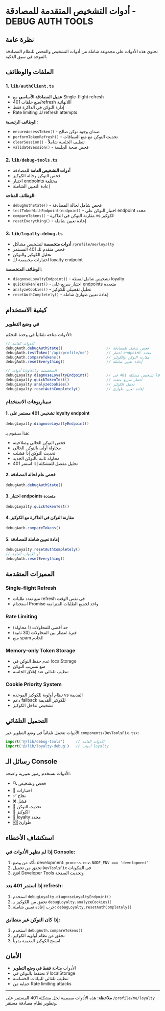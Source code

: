# أدوات التشخيص المتقدمة للمصادقة - DEBUG AUTH TOOLS

## نظرة عامة

تحتوي هذه الأدوات على مجموعة شاملة من أدوات التشخيص والفحص للنظام المصادقة الموحد في سبق الذكية.

## الملفات والوظائف

### 1. `lib/authClient.ts`
- **عميل المصادقة الأساسي** مع Single-flight refresh
- منع حلقات 401/refresh اللانهائية
- إدارة التوكن في الذاكرة فقط
- Rate limiting للـ refresh attempts

**الوظائف الرئيسية:**
- `ensureAccessToken()` - ضمان وجود توكن صالح
- `performTokenRefresh()` - تحديث التوكن مع منع السباقات  
- `clearSession()` - تنظيف الجلسة شاملاً
- `validateSession()` - فحص صحة الجلسة

### 2. `lib/debug-tools.ts`
- **أدوات التشخيص العامة** للمصادقة
- فحص التوكن وحالة الكوكيز
- اختبار endpoints مختلفة
- إعادة التعيين الشاملة

**الوظائف المتاحة:**
- `debugAuthState()` - فحص شامل لحالة المصادقة
- `testTokenWithEndpoint(endpoint)` - اختبار التوكن على endpoint محدد
- `compareTokens()` - مقارنة التوكن في الذاكرة vs الكوكيز
- `resetEverything()` - إعادة تعيين شاملة

### 3. `lib/loyalty-debug.ts`
- **أدوات متخصصة** لتشخيص مشاكل `/profile/me/loyalty`
- فحص متقدم للـ 401 المستمر
- تحليل الكوكيز والتوكن
- اختبارات مخصصة للـ loyalty endpoint

**الوظائف المتخصصة:**
- `diagnoseLoyaltyEndpoint()` - تشخيص شامل لنقطة loyalty
- `quickTokenTest()` - اختبار سريع على endpoints متعددة
- `analyzeCookies()` - تحليل تفصيلي للكوكيز
- `resetAuthCompletely()` - إعادة تعيين طوارئ شاملة

## كيفية الاستخدام

### في وضع التطوير

الأدوات متاحة تلقائياً في وحدة التحكم:

```javascript
// الأدوات العامة
debugAuth.debugAuthState()                    // فحص شامل للمصادقة
debugAuth.testToken('/api/profile/me')        // اختبار endpoint محدد
debugAuth.compareTokens()                     // مقارنة التوكن والكوكيز
debugAuth.resetEverything()                   // إعادة تعيين شاملة

// أدوات Loyalty المتخصصة
debugLoyalty.diagnoseLoyaltyEndpoint()        // تشخيص مشكلة 401 في loyalty
debugLoyalty.quickTokenTest()                 // اختبار سريع متعدد
debugLoyalty.analyzeCookies()                 // تحليل الكوكيز
debugLoyalty.resetAuthCompletely()            // إعادة تعيين طوارئ
```

### سيناريوهات الاستخدام

#### 1. تشخيص 401 مستمر على loyalty endpoint
```javascript
debugLoyalty.diagnoseLoyaltyEndpoint()
```
هذا سيقوم بـ:
- فحص التوكن الحالي وصلاحيته
- محاولة أولى بالتوكن الحالي
- تحديث التوكن إذا فشلت
- محاولة ثانية بالتوكن الجديد
- تحليل مفصل للمشكلة إذا استمر 401

#### 2. فحص عام لحالة المصادقة
```javascript
debugAuth.debugAuthState()
```

#### 3. اختبار endpoints متعددة
```javascript
debugLoyalty.quickTokenTest()
```

#### 4. مقارنة التوكن في الذاكرة مع الكوكيز
```javascript
debugAuth.compareTokens()
```

#### 5. إعادة تعيين شاملة للمصادقة
```javascript
debugLoyalty.resetAuthCompletely()
// أو للأدوات العامة
debugAuth.resetEverything()
```

## المميزات المتقدمة

### Single-flight Refresh
- منع تعدد طلبات refresh في نفس الوقت
- استخدام Promise واحد لجميع الطلبات المتزامنة

### Rate Limiting
- حد أقصى للمحاولات (1 محاولة)
- فترة انتظار بين المحاولات (30 ثانية)
- منع spam الخادم

### Memory-only Token Storage
- عدم حفظ التوكن في localStorage
- منع تسريب التوكن
- تنظيف تلقائي عند إغلاق الجلسة

### Cookie Priority System
- نظام أولوية للكوكيز الموحدة vs القديمة
- دعم fallback للكوكيز القديمة
- تشخيص تداخل الكوكيز

## التحميل التلقائي

الأدوات تتحمل تلقائياً في وضع التطوير عبر `components/DevToolsFix.tsx`:

```typescript
import('@/lib/debug-tools')     // الأدوات العامة
import('@/lib/loyalty-debug')   // أدوات loyalty
```

## رسائل الـ Console

الأدوات تستخدم رموز تعبيرية واضحة:
- 🔍 فحص وتشخيص
- 🧪 اختبارات
- ✅ نجاح
- ❌ فشل
- 🔄 تحديث التوكن
- 🍪 الكوكيز
- 🎯 loyalty محدد
- 🆘 طوارئ

## استكشاف الأخطاء

### إذا لم تظهر الأدوات في Console:
1. تأكد من وضع development: `process.env.NODE_ENV === 'development'`
2. تحقق من تحميل `DevToolsFix` في المكونات
3. افتح Developer Tools وتحديث الصفحة

### إذا استمر 401 بعد refresh:
1. استخدم `debugLoyalty.diagnoseLoyaltyEndpoint()`
2. تحقق من الكوكيز بـ `debugLoyalty.analyzeCookies()`
3. جرب إعادة تعيين شاملة: `debugLoyalty.resetAuthCompletely()`

### إذا كان التوكن غير متطابق:
1. استخدم `debugAuth.compareTokens()`
2. تحقق من نظام أولوية الكوكيز
3. امسح الكوكيز القديمة يدوياً

## الأمان

- الأدوات متاحة **فقط في وضع التطوير**
- لا تحتفظ بالتوكن في localStorage
- تنظيف تلقائي للبيانات الحساسة
- حماية من Rate limiting attacks

---

**ملاحظة**: هذه الأدوات مصممة لحل مشكلة 401 المستمر على `/profile/me/loyalty` وتطوير نظام مصادقة مستقر.
